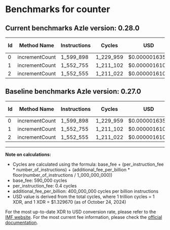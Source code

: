 # Benchmarks for counter

## Current benchmarks Azle version: 0.28.0

| Id  | Method Name    | Instructions | Cycles    | USD           | USD/Million Calls | Change                     |
| --- | -------------- | ------------ | --------- | ------------- | ----------------- | -------------------------- |
| 0   | incrementCount | 1_599_898    | 1_229_959 | $0.0000016354 | $1.63             | <font color="red">0</font> |
| 1   | incrementCount | 1_552_755    | 1_211_102 | $0.0000016104 | $1.61             | <font color="red">0</font> |
| 2   | incrementCount | 1_552_555    | 1_211_022 | $0.0000016103 | $1.61             | <font color="red">0</font> |

## Baseline benchmarks Azle version: 0.27.0

| Id  | Method Name    | Instructions | Cycles    | USD           | USD/Million Calls |
| --- | -------------- | ------------ | --------- | ------------- | ----------------- |
| 0   | incrementCount | 1_599_898    | 1_229_959 | $0.0000016354 | $1.63             |
| 1   | incrementCount | 1_552_755    | 1_211_102 | $0.0000016104 | $1.61             |
| 2   | incrementCount | 1_552_555    | 1_211_022 | $0.0000016103 | $1.61             |

---

**Note on calculations:**

- Cycles are calculated using the formula: base_fee + (per_instruction_fee \* number_of_instructions) + (additional_fee_per_billion \* floor(number_of_instructions / 1_000_000_000))
- base_fee: 590_000 cycles
- per_instruction_fee: 0.4 cycles
- additional_fee_per_billion: 400_000_000 cycles per billion instructions
- USD value is derived from the total cycles, where 1 trillion cycles = 1 XDR, and 1 XDR = $1.329670 (as of October 24, 2024)

For the most up-to-date XDR to USD conversion rate, please refer to the [IMF website](https://www.imf.org/external/np/fin/data/rms_sdrv.aspx).
For the most current fee information, please check the [official documentation](https://internetcomputer.org/docs/current/developer-docs/gas-cost#execution).

